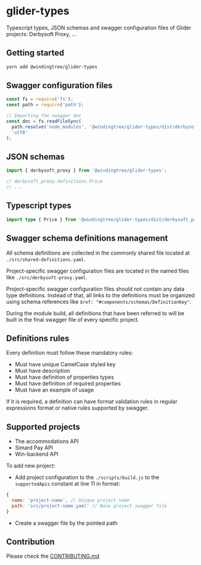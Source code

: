 # glider-types

Typescript types, JSON schemas and swagger configuration files of Glider projects: Derbysoft Proxy, ...

## Getting started

```bash
yarn add @windingtree/glider-types
```

## Swagger configuration files

```javascript
const fs = require('fs');
const path = require('path');

// Importing the swagger doc
const doc = fs.readFileSync(
  path.resolve('node_modules', '@windingtree/glider-types/dist/derbysoft_proxy.yaml'),
  'utf8'
);
```

## JSON schemas

```typescript
import { derbysoft_proxy } from '@windingtree/glider-types';

// derbysoft_proxy.definitions.Price
// ...
```

## Typescript types

```typescript
import type { Price } from '@windingtree/glider-types/dist/derbysoft_proxy';
```

## Swagger schema definitions management

All schema definitions are collected in the commonly shared file located at `./src/shared-definitions.yaml`.

Project-specific swagger configuration files are located in the named files like `./src/derbysoft-proxy.yaml`.

Project-specific swagger configuration files should not contain any data type definitions. Instead of that, all links to the definitions must be organized using schema references like `$ref: "#components/schemas/DefinitionKey"`.

During the module build, all definitions that have been referred to will be built in the final swagger file of every specific project.

## Definitions rules

Every definition must follow these mandatory rules:

- Must have unique CamelCase styled key
- Must have description
- Must have definition of properties types
- Must have definition of required properties
- Must have an example of usage

If it is required, a definition can have format validation rules in regular expressions format or native rules supported by swagger.

## Supported projects

- The accommodations API
- Simard Pay API
- Win-backend API

To add new project:

- Add project configuration to the `./scripts/build.js` to the `supportedApis` constant at line 11 in format:

```javascript
{
  name: 'project-name', // Unique project name
  path: 'src/project-name.yaml' // Base project swagger file
}
```

- Create a swagger file by the pointed path

## Contribution

Please check the [CONTRIBUTING.md](./CONTRIBUTING.md)
